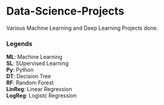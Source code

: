# Data-Science-Projects
Various Machine Learning and Deep Learning Projects done. 
### Legends
**ML**: Machine Learning </br>
**SL**: SUpervised Learning </br>
**Py**: Python </br>
**DT**: Decision Tree </br>
**RF**: Random Forest </br>
**LinReg**: Linear Regression </br>
**LogReg**: Logistc Regression </br>
